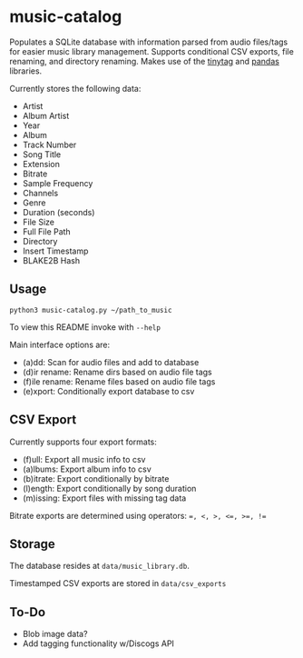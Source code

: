 # music-catalog
Populates a SQLite database with information parsed from audio files/tags for easier music library management. Supports conditional CSV exports, file renaming, and directory renaming. Makes use of the [tinytag](https://github.com/devsnd/tinytag) and [pandas](https://github.com/pandas-dev/pandas) libraries.

Currently stores the following data:

- Artist
- Album Artist
- Year
- Album
- Track Number
- Song Title
- Extension
- Bitrate
- Sample Frequency
- Channels
- Genre
- Duration (seconds)
- File Size
- Full File Path
- Directory
- Insert Timestamp
- BLAKE2B Hash

## Usage
~~~
python3 music-catalog.py ~/path_to_music
~~~
To view this README invoke with `--help`

Main interface options are:

-	(a)dd: 		Scan for audio files and add to database
-	(d)ir rename: 	Rename dirs based on audio file tags
-	(f)ile rename: 	Rename files based on audio file tags
-	(e)xport: 	Conditionally export database to csv

## CSV Export
Currently supports four export formats:

- (f)ull: 	    Export all music info to csv
- (a)lbums: 	Export album info to csv
- (b)itrate: 	Export conditionally by bitrate
- (l)ength: 	Export conditionally by song duration
- (m)issing: 	Export files with missing tag data

Bitrate exports are determined using operators: `=, <, >, <=, >=, !=`

## Storage

The database resides at `data/music_library.db`.

Timestamped CSV exports are stored in `data/csv_exports`

## To-Do
- Blob image data?
- Add tagging functionality w/Discogs API
